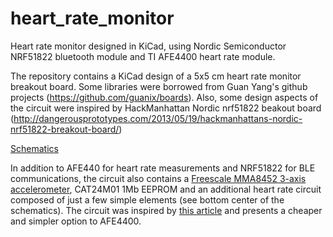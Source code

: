 # heart_rate_monitor
Heart rate monitor designed in KiCad, using Nordic Semiconductor NRF51822 bluetooth module and TI AFE4400 heart rate module.

The repository contains a KiCad design of a 5x5 cm heart rate monitor breakout board. Some libraries were borrowed from Guan Yang's github projects (https://github.com/guanix/boards). Also, some design aspects of the circuit were inspired by HackManhattan Nordic nrf51822 beakout board (http://dangerousprototypes.com/2013/05/19/hackmanhattans-nordic-nrf51822-breakout-board/)

[Schematics](https://github.com/jkravanja/heart_rate_monitor/blob/master/hr.pdf)

In addition to AFE440 for heart rate measurements and NRF51822 for BLE communications, the circuit also contains a [Freescale MMA8452 3-axis accelerometer](http://www.nxp.com/files/sensors/doc/data_sheet/MMA8452Q.pdf), CAT24M01 1Mb EEPROM and an additional heart rate circuit composed of just a few simple elements (see bottom center of the schematics). The circuit was inspired by [this article](http://www.biofotonika.lu.lv/fileadmin/user_upload/lu_portal/projekti/biofotonika/Publikacijas/A4/SPIE/22.Kviesis-A_photoplethysmography_device_for_multipurpose_blood_circulatory_system_assessment.pdf) and presents a cheaper and simpler option to AFE4400.

